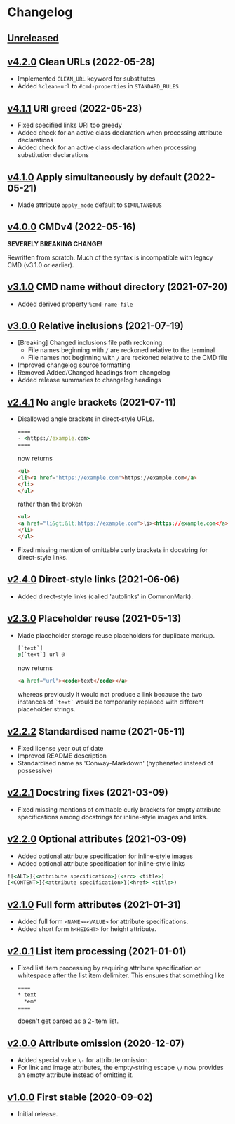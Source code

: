 # Changelog


## [Unreleased]


## [v4.2.0] Clean URLs (2022-05-28)

- Implemented `CLEAN_URL` keyword for substitutes
- Added `%clean-url` to `#cmd-properties` in `STANDARD_RULES`


## [v4.1.1] URI greed (2022-05-23)

- Fixed specified links URI too greedy
- Added check for an active class declaration
  when processing attribute declarations
- Added check for an active class declaration
  when processing substitution declarations


## [v4.1.0] Apply simultaneously by default (2022-05-21)

- Made attribute `apply_mode` default to `SIMULTANEOUS`


## [v4.0.0] CMDv4 (2022-05-16)

**SEVERELY BREAKING CHANGE!**

Rewritten from scratch.
Much of the syntax is incompatible with legacy CMD (v3.1.0 or earlier).


## [v3.1.0] CMD name without directory (2021-07-20)

- Added derived property `%cmd-name-file`


## [v3.0.0] Relative inclusions (2021-07-19)

- [Breaking] Changed inclusions file path reckoning:
  - File names beginning with `/` are reckoned relative to the terminal
  - File names not beginning with `/` are reckoned relative to the CMD file
- Improved changelog source formatting
- Removed Added/Changed headings from changelog
- Added release summaries to changelog headings


## [v2.4.1] No angle brackets (2021-07-11)

- Disallowed angle brackets in direct-style URLs.
  
  ````cmd
  ====
  - <https://example.com>
  ====
  ````
  now returns
  ````html
  <ul>
  <li><a href="https://example.com">https://example.com</a>
  </li>
  </ul>
  ````
  rather than the broken
  ````html
  <ul>
  <a href="li&gt;&lt;https://example.com">li><https://example.com</a>
  </li>
  </ul>
  ````

- Fixed missing mention of omittable curly brackets
  in docstring for direct-style links.


## [v2.4.0] Direct-style links (2021-06-06)

- Added direct-style links (called 'autolinks' in CommonMark).


## [v2.3.0] Placeholder reuse (2021-05-13)

- Made placeholder storage reuse placeholders for duplicate markup.
  
  ````cmd
  [`text`]
  @[`text`] url @
  ````
  now returns
  ````html
  <a href="url"><code>text</code></a>
  ````
  whereas previously it would not produce a link
  because the two instances of `` `text` `` would be
  temporarily replaced with different placeholder strings.


## [v2.2.2] Standardised name (2021-05-11)

- Fixed license year out of date
- Improved README description
- Standardised name as 'Conway-Markdown' (hyphenated instead of possessive)


## [v2.2.1] Docstring fixes (2021-03-09)

- Fixed missing mentions of omittable curly brackets
  for empty attribute specifications
  among docstrings for inline-style images and links.


## [v2.2.0] Optional attributes (2021-03-09)

- Added optional attribute specification for inline-style images
- Added optional attribute specification for inline-style links

````cmd
![<ALT>]{<attribute specification>}(<src> <title>)
[<CONTENT>]{<attribute specification>}(<href> <title>)
````


## [v2.1.0] Full form attributes (2021-01-31)

- Added full form `<NAME>=<VALUE>` for attribute specifications.
- Added short form `h<HEIGHT>` for height attribute.


## [v2.0.1] List item processing (2021-01-01)

- Fixed list item processing by requiring attribute specification
  or whitespace after the list item delimiter.
  This ensures that something like
  
  ````cmd
  ====
  * text
    *em*
  ====
  ````
  doesn't get parsed as a 2-item list.


## [v2.0.0] Attribute omission (2020-12-07)

- Added special value `\-` for attribute omission.
- For link and image attributes,
  the empty-string escape `\/` now provides an empty attribute
  instead of omitting it.


## [v1.0.0] First stable (2020-09-02)

- Initial release.


[Unreleased]:
  https://github.com/conway-markdown/conway-markdown/compare/v4.2.0...HEAD
[v4.2.0]:
  https://github.com/conway-markdown/conway-markdown/compare/v4.1.1...v4.2.0
[v4.1.1]:
  https://github.com/conway-markdown/conway-markdown/compare/v4.1.0...v4.1.1
[v4.1.0]:
  https://github.com/conway-markdown/conway-markdown/compare/v4.0.0...v4.1.0
[v4.0.0]:
  https://github.com/conway-markdown/conway-markdown/compare/v3.1.0...v4.0.0
[v3.1.0]:
  https://github.com/conway-markdown/conway-markdown/compare/v3.0.0...v3.1.0
[v3.0.0]:
  https://github.com/conway-markdown/conway-markdown/compare/v2.4.1...v3.0.0
[v2.4.1]:
  https://github.com/conway-markdown/conway-markdown/compare/v2.4.0...v2.4.1
[v2.4.0]:
  https://github.com/conway-markdown/conway-markdown/compare/v2.3.0...v2.4.0
[v2.3.0]:
  https://github.com/conway-markdown/conway-markdown/compare/v2.2.2...v2.3.0
[v2.2.2]:
  https://github.com/conway-markdown/conway-markdown/compare/v2.2.1...v2.2.2
[v2.2.1]:
  https://github.com/conway-markdown/conway-markdown/compare/v2.2.0...v2.2.1
[v2.2.0]:
  https://github.com/conway-markdown/conway-markdown/compare/v2.1.0...v2.2.0
[v2.1.0]:
  https://github.com/conway-markdown/conway-markdown/compare/v2.0.1...v2.1.0
[v2.0.1]:
  https://github.com/conway-markdown/conway-markdown/compare/v2.0.0...v2.0.1
[v2.0.0]:
  https://github.com/conway-markdown/conway-markdown/compare/v1.0.0...v2.0.0
[v1.0.0]:
  https://github.com/conway-markdown/conway-markdown/releases/tag/v1.0.0
